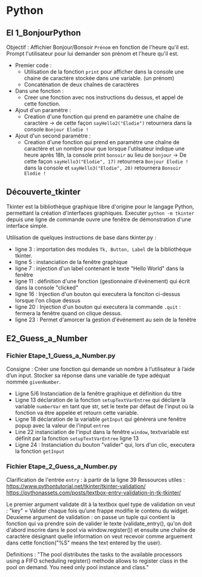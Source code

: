 # Python

## EI 1_BonjourPython

Objectif : Affichier Bonjour/Bonsoir `Prénom` en fonction de l'heure qu'il est. Prompt l'utilisateur pour lui demander son prénom et l'heure qu'il est.
- Premier code : 
  - Utilisation de la fonction `print` pour afficher dans la console une chaine de caractère stockée dans une variable. (un prénom)
  - Concaténation de deux chaînes de caractères
- Dans une fonction :
  - Creer une fonction avec nos instructions du dessus, et appel de cette fonction.
- Ajout d'un paramètre :
  - Creation d'une fonction qui prend en paramètre une chaîne de caractère
  -> de cette façon `sayHello2("Elodie")` retournera dans la console `Bonjour Elodie !`
- Ajout d'un second paramètre :
  - Creation d'une fonction qui prend en paramètre une chaîne de caractère et un nombre pour que lorsque l'utilsateur indique une heure après 18h, la console print `bonsoir` au lieu de `bonjour` 
  -> De cette façon `sayHello3("Elodie", 17)` retournera `Bonjour Elodie !` dans la console et `sayHello3("Elodie", 20)` retournera `Bonsoir Elodie !`

## Découverte_tkinter

Tkinter est la bibliothèque graphique libre d'origine pour le langage Python, permettant la création d'interfaces graphiques. Executer `python -m tkinter` depuis une ligne de commande ouvre une fenêtre de démonstration d'une interface simple.

Utilisation de quelques instructions de base dans tkinter.py :
- ligne 3 : importation des modules `Tk, Button, Label` de la bibliothèque tkinter.
- ligne 5 : instanciation de la fenêtre graphique
- ligne 7 : injection d'un label contenant le texte "Hello World" dans la fenêtre
- ligne 11 : définition d'une fonction (gestionnaire d'événement) qui écrit dans la console "clicked"
- ligne 16 : Injection d'un bouton qui executera la fonciton ci-dessus lorsque l'on clique dessus
- ligne 20 : Injection d'un bouton qui executera la commande `.quit` : fermera la fenêtre quand on clique dessus.
- ligne 23 : Permet d'amorcer la gestion d'événement au sein de la fenêtre

## E2_Guess_a_Number

### Fichier Etape_1_Guess_a_Number.py
Consigne : Créer une fonction qui demande un nombre à l’utilisateur à l’aide d’un input. Stocker sa réponse dans une variable de type adéquat nommée `givenNumber`.

- Ligne 5/6 Instanciation de la fenêtre graphique et définition du titre
- Ligne 13 déclaration de la fonction `setupTextVarEntree` qui déclare la variable `numberVar` en tant que str, set le texte par défaut de l'input où la fonction va être appelée et retourn cette variable.
- Ligne 18 déclaration de la variable `getInput` qui génèrera une fenêtre popup avec la valeur de l'input `entree`
- Line 22 instanciation de l'input dans la fenêtre `window`, textvariable est définit par la fonction `setupTextVarEntree` ligne 13
- Ligne 24 : Instanciation du bouton "valider" qui, lors d'un clic, executera la fonction `getInput`

### Fichier Etape_2_Guess_a_Number.py

Clarification de l'entrée `entry` :
à partir de la ligne 39
Ressources utiles :
https://www.pythontutorial.net/tkinter/tkinter-validation/
https://pythonassets.com/posts/textbox-entry-validation-in-tk-tkinter/

Le premier argument validate dit à la textbox quel type de validation on veut : "key" = Valider chaque fois qu’une frappe modifie le contenu du widget.
Deuxieme argument de validation : on passe un tuple qui contient la fonction qui va prendre soin de valider le texte (validate_entry(),
qu'on doit d'abord inscrire dans le pool via window.register()) et ensuite une chaîne de caractère désignant quelle information on veut recevoir comme arguement dans cette fonction("%S" means the text entered by the user).

Definitions : "The pool distributes the tasks to the available processors using a FIFO scheduling register() methode allows to register class in the pool on demand. You need only pool instance and class."



